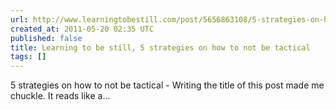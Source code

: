 ```yaml
---
url: http://www.learningtobestill.com/post/5656863108/5-strategies-on-how-to-not-be-tactical
created_at: 2011-05-20 02:35 UTC
published: false
title: Learning to be still, 5 strategies on how to not be tactical
tags: []
---
```


5 strategies on how to not be tactical - Writing the title of this post made me chuckle. It reads like a...
